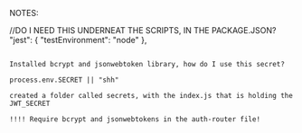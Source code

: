   
NOTES: 

//DO I NEED THIS UNDERNEAT THE SCRIPTS, IN THE PACKAGE.JSON?
   "jest": {
     "testEnvironment": "node"
   },


   ~~~~~~~~~~~~~~~~~~~~~~~~~~~~~~~~~~~~~~~~

   Installed bcrypt and jsonwebtoken library, how do I use this secret?

   process.env.SECRET || "shh"

   created a folder called secrets, with the index.js that is holding the JWT_SECRET

   !!!! Require bcrypt and jsonwebtokens in the auth-router file!